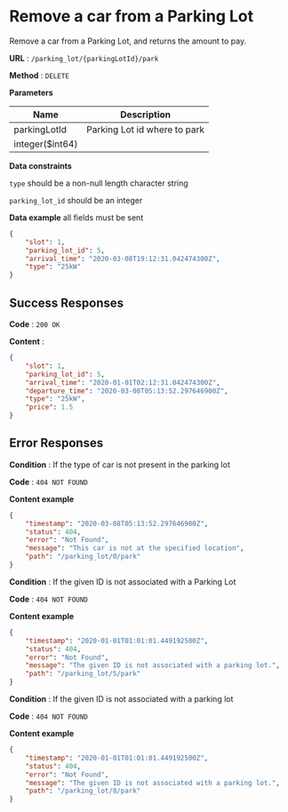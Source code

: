 # Remove a car from a Parking Lot

Remove a car from a Parking Lot, and returns the amount to pay.

**URL** : `/parking_lot/{parkingLotId}/park`

**Method** : `DELETE`

**Parameters**

Name | Description 
--- | --- 
parkingLotId | Parking Lot id where to park  
integer($int64) |


**Data constraints**

`type` should be a non-null length character string

`parking_lot_id` should be an integer

**Data example** all fields must be sent

```json
{
    "slot": 1,
    "parking_lot_id": 5,
    "arrival_time": "2020-03-08T19:12:31.042474300Z",
    "type": "25kW"
}
```



## Success Responses

**Code** : `200 OK`

**Content** : 
```json
{
    "slot": 1,
    "parking_lot_id": 5,
    "arrival_time": "2020-01-01T02:12:31.042474300Z",
    "departure_time": "2020-03-08T05:13:52.297646900Z",
    "type": "25kW",
    "price": 1.5
}
```


## Error Responses

**Condition** : If the type of car is not present in the parking lot  

**Code** : `404 NOT FOUND`

**Content example**
```json
{
    "timestamp": "2020-03-08T05:13:52.297646900Z",
    "status": 404,
    "error": "Not Found",
    "message": "This car is not at the specified location",
    "path": "/parking_lot/0/park"
}
```

**Condition** : If the given ID is not associated with a Parking Lot 

**Code** : `404 NOT FOUND`

**Content example**
```json
{
    "timestamp": "2020-01-01T01:01:01.449192500Z",
    "status": 404,
    "error": "Not Found",
    "message": "The given ID is not associated with a parking lot.",
    "path": "/parking_lot/5/park"
}
```

**Condition** : If the given ID is not associated with a parking lot 

**Code** : `404 NOT FOUND`

**Content example**
```json
{
    "timestamp": "2020-01-01T01:01:01.449192500Z",
    "status": 404,
    "error": "Not Found",
    "message": "The given ID is not associated with a parking lot.",
    "path": "/parking_lot/8/park"
}
```
